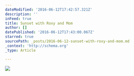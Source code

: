```yaml
---
dateModified: '2016-06-12T17:42:57.321Z'
description: ''
inFeed: true
title: Sunset with Roxy and Mom
author: []
datePublished: '2016-06-12T17:43:00.067Z'
starred: true
sourcePath: _posts/2016-06-12-sunset-with-roxy-and-mom.md
_context: 'http://schema.org'
_type: Article

---
```

![](https://the-grid-user-content.s3-us-west-2.amazonaws.com/4adf0ff5-b7ce-4d2f-a86a-63d6558db6cd.jpg)